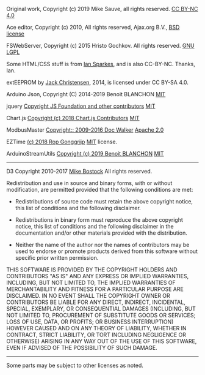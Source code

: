 Original work, Copyright (c) 2019 Mike Sauve, all rights reserved. [CC BY-NC 4.0](https://creativecommons.org/licenses/by-nc/4.0/legalcode)

Ace editor, Copyright (c) 2010, All rights reserved, Ajax.org B.V., [BSD license](https://github.com/ajaxorg/ace/blob/master/LICENSE)

FSWebServer, Copyright (c) 2015 Hristo Gochkov. All rights reserved. [GNU LGPL](https://github.com/esp8266/Arduino/blob/master/LICENSE)

Some HTML/CSS stuff is from [Ian Sparkes](https://bitbucket.org/isparkes/nixiefirmwarev2/src), and is also CC-BY-NC. Thanks, Ian.

extEEPROM by [Jack Christensen](https://github.com/PaoloP74/extEEPROM), 2014, is licensed under CC BY-SA 4.0.

Arduino Json, Copyright (C) 2014-2019 Benoit BLANCHON [MIT](https://github.com/bblanchon/ArduinoJson/blob/6.x/LICENSE.md)

jquery [Copyright JS Foundation and other contributors](https://js.foundation/) [MIT](https://github.com/jquery/jquery/blob/master/LICENSE.txt)

Chart.js [Copyright (c) 2018 Chart.js Contributors](https://github.com/chartjs/Chart.js) [MIT](https://github.com/chartjs/Chart.js/blob/master/LICENSE.md)

ModbusMaster [Copyright:: 2009-2016 Doc Walker](https://github.com/4-20ma/ModbusMaster) [Apache 2.0](https://github.com/4-20ma/ModbusMaster/blob/master/LICENSE)

EZTime [(c) 2018 Rop Gonggrijp](https://github.com/ropg/ezTime) [MIT](https://github.com/ropg/ezTime/blob/master/LICENSE) license.

ArduinoStreamUtils [Copyright (c) 2019 Benoit BLANCHON](https://github.com/bblanchon/ArduinoStreamUtils) [MIT](https://github.com/bblanchon/ArduinoStreamUtils/blob/master/LICENSE.md)

---
D3 Copyright 2010-2017 [Mike Bostock](https://github.com/d3/d3) All rights reserved.

Redistribution and use in source and binary forms, with or without modification,
are permitted provided that the following conditions are met:

* Redistributions of source code must retain the above copyright notice, this
  list of conditions and the following disclaimer.

* Redistributions in binary form must reproduce the above copyright notice,
  this list of conditions and the following disclaimer in the documentation
  and/or other materials provided with the distribution.

* Neither the name of the author nor the names of contributors may be used to
  endorse or promote products derived from this software without specific prior
  written permission.

THIS SOFTWARE IS PROVIDED BY THE COPYRIGHT HOLDERS AND CONTRIBUTORS "AS IS" AND ANY EXPRESS OR IMPLIED WARRANTIES, INCLUDING, BUT NOT LIMITED TO, THE IMPLIED WARRANTIES OF MERCHANTABILITY AND FITNESS FOR A PARTICULAR PURPOSE ARE DISCLAIMED. IN NO EVENT SHALL THE COPYRIGHT OWNER OR CONTRIBUTORS BE LIABLE FOR ANY DIRECT, INDIRECT, INCIDENTAL, SPECIAL, EXEMPLARY, OR CONSEQUENTIAL DAMAGES (INCLUDING, BUT NOT LIMITED TO, PROCUREMENT OF SUBSTITUTE GOODS OR SERVICES; LOSS OF USE, DATA, OR PROFITS; OR BUSINESS INTERRUPTION) HOWEVER CAUSED AND ON ANY THEORY OF LIABILITY, WHETHER IN CONTRACT, STRICT LIABILITY, OR TORT  INCLUDING NEGLIGENCE OR OTHERWISE) ARISING IN ANY WAY OUT OF THE USE OF THIS SOFTWARE, EVEN IF ADVISED OF THE POSSIBILITY OF SUCH DAMAGE.

---
Some parts may be subject to other licenses as noted.
